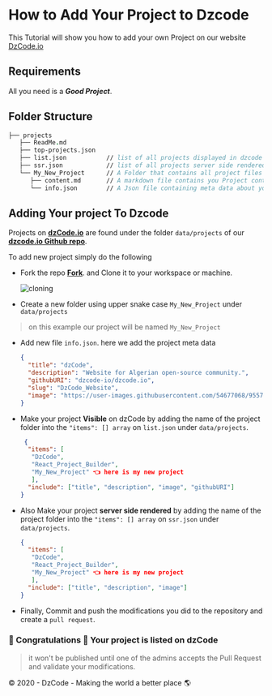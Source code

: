 # How to Add Your Project to Dzcode

This Tutorial will show you how to add your own Project on our website [DzCode.io](https://dzcode.io)

## Requirements

All you need is a **_Good Project_**.

## Folder Structure

```fs
├── projects
   ├── ReadMe.md
   ├── top-projects.json
   ├── list.json           // list of all projects displayed in dzcode website
   ├── ssr.json            // list of all projects server side rendered in dzcode website
   └── My_New_Project      // A Folder that contains all project files
      ├── content.md       // A markdown file contains you Project content, in markdown language.
      └── info.json        // A Json file containing meta data about your Project ie: like title, description etc...
```

## Adding Your project To Dzcode

Projects on **[dzCode.io](https://dzcode.io)** are found under the folder `data/projects` of our **[dzcode.io Github repo](https://github.com/dzcode-io/dzcode.io/tree/master/data/projects)**.

To add new project simply do the following

- Fork the repo **[Fork](https://github.com/dzcode-io/dzcode.io/fork)**. and Clone it to your workspace or machine.

  ![cloning](https://user-images.githubusercontent.com/54677068/95619105-f6970880-0a65-11eb-8a78-58c7de2f114a.PNG)

- Create a new folder using upper snake case `My_New_Project` under `data/projects`

> on this example our project will be named `My_New_Project`

- Add new file `info.json`. here we add the project meta data

  ```json
  {
    "title": "dzCode",
    "description": "Website for Algerian open-source community.",
    "githubURI": "dzcode-io/dzcode.io",
    "slug": "DzCode_Website",
    "image": "https://user-images.githubusercontent.com/54677068/95579411-7e145580-0a2d-11eb-93cb-ccc10053453a.png"
  }
  ```

- Make your project **Visible** on dzCode by adding the name of the project folder into the `"items": [] array` on `list.json` under `data/projects`.

  ```json
   {
    "items": [
     "DzCode",
     "React_Project_Builder",
     "My_New_Project" 👈 here is my new project
     ],
    "include": ["title", "description", "image", "githubURI"]
  }
  ```

- Also Make your project **server side rendered** by adding the name of the project folder into the `"items": [] array` on `ssr.json` under `data/projects`.

  ```json
  {
    "items": [
     "DzCode",
     "React_Project_Builder",
     "My_New_Project" 👈 here is my new project
     ],
    "include": ["title", "description", "image"]
  }
  ```

- Finally, Commit and push the modifications you did to the repository and create a `pull request`.

### 🎉 Congratulations 🎉 Your project is listed on dzCode

> it won't be published until one of the admins accepts the Pull Request and validate your modifications.

© 2020 - DzCode - Making the world a better place 🌎
